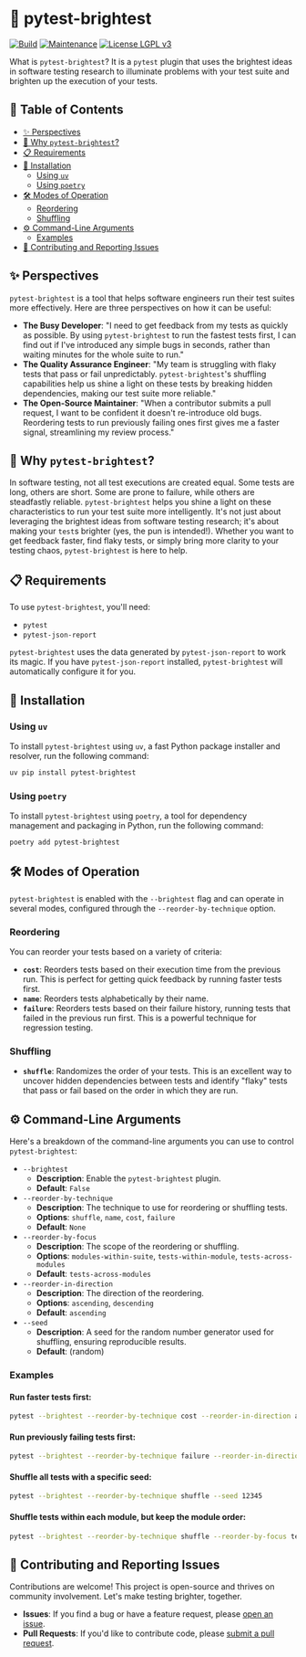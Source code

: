 # 🔦 pytest-brightest

[![Build](https://github.com/AstuteSource/pytest-brightest/actions/workflows/build.yml/badge.svg)](https://github.com/AstuteSource/pytest-brightest/actions/workflows/build.yml)
[![Maintenance](https://img.shields.io/badge/maintained%3F-Yes-blue.svg)](https://github.com/AstuteSource/pytest-brightest/graphs/commit-activity)
[![License LGPL v3](https://img.shields.io/badge/license-LGPL%20v3-blue.svg)](https://www.gnu.org/licenses/lgpl-3.0)

What is `pytest-brightest`? It is a `pytest` plugin that uses the brightest
ideas in software testing research to illuminate problems with your test suite
and brighten up the execution of your tests.

## 📖 Table of Contents

- [✨ Perspectives](#-perspectives)
- [🚀 Why `pytest-brightest`?](#-why-pytest-brightest)
- [📋 Requirements](#-requirements)
- [💾 Installation](#-installation)
  - [Using `uv`](#using-uv)
  - [Using `poetry`](#using-poetry)
- [🛠️ Modes of Operation](#️-modes-of-operation)
  - [Reordering](#reordering)
  - [Shuffling](#shuffling)
- [⚙️ Command-Line Arguments](#️-command-line-arguments)
  - [Examples](#examples)
- [🤝 Contributing and Reporting Issues](#-contributing-and-reporting-issues)

## ✨ Perspectives

`pytest-brightest` is a tool that helps software engineers run their test
suites more effectively. Here are three perspectives on how it can be useful:

-   **The Busy Developer**: "I need to get feedback from my tests as quickly as
    possible. By using `pytest-brightest` to run the fastest tests first, I can
    find out if I've introduced any simple bugs in seconds, rather than waiting
    minutes for the whole suite to run."
-   **The Quality Assurance Engineer**: "My team is struggling with flaky tests
    that pass or fail unpredictably. `pytest-brightest`'s shuffling
    capabilities help us shine a light on these tests by breaking hidden
    dependencies, making our test suite more reliable."
-   **The Open-Source Maintainer**: "When a contributor submits a pull request,
    I want to be confident it doesn't re-introduce old bugs. Reordering tests
    to run previously failing ones first gives me a faster signal,
    streamlining my review process."

## 🚀 Why `pytest-brightest`?

In software testing, not all test executions are created equal. Some tests are
long, others are short. Some are prone to failure, while others are steadfastly
reliable. `pytest-brightest` helps you shine a light on these characteristics
to run your test suite more intelligently. It's not just about leveraging the
brightest ideas from software testing research; it's about making your `test`s
brighter (yes, the pun is intended!). Whether you want to get feedback faster,
find flaky tests, or simply bring more clarity to your testing chaos,
`pytest-brightest` is here to help.

## 📋 Requirements

To use `pytest-brightest`, you'll need:

-   `pytest`
-   `pytest-json-report`

`pytest-brightest` uses the data generated by `pytest-json-report` to work its
magic. If you have `pytest-json-report` installed, `pytest-brightest` will
automatically configure it for you.

## 💾 Installation

### Using `uv`

To install `pytest-brightest` using `uv`, a fast Python package installer and
resolver, run the following command:

```bash
uv pip install pytest-brightest
```

### Using `poetry`

To install `pytest-brightest` using `poetry`, a tool for dependency management
and packaging in Python, run the following command:

```bash
poetry add pytest-brightest
```

## 🛠️ Modes of Operation

`pytest-brightest` is enabled with the `--brightest` flag and can operate in
several modes, configured through the `--reorder-by-technique` option.

### Reordering

You can reorder your tests based on a variety of criteria:

-   **`cost`**: Reorders tests based on their execution time from the previous
    run. This is perfect for getting quick feedback by running faster tests
    first.
-   **`name`**: Reorders tests alphabetically by their name.
-   **`failure`**: Reorders tests based on their failure history, running tests
    that failed in the previous run first. This is a powerful technique for
    regression testing.

### Shuffling

-   **`shuffle`**: Randomizes the order of your tests. This is an excellent way
    to uncover hidden dependencies between tests and identify "flaky" tests
    that pass or fail based on the order in which they are run.

## ⚙️ Command-Line Arguments

Here's a breakdown of the command-line arguments you can use to control
`pytest-brightest`:

-   `--brightest`
    -   **Description**: Enable the `pytest-brightest` plugin.
    -   **Default**: `False`
-   `--reorder-by-technique`
    -   **Description**: The technique to use for reordering or shuffling tests.
    -   **Options**: `shuffle`, `name`, `cost`, `failure`
    -   **Default**: `None`
-   `--reorder-by-focus`
    -   **Description**: The scope of the reordering or shuffling.
    -   **Options**: `modules-within-suite`, `tests-within-module`,
        `tests-across-modules`
    -   **Default**: `tests-across-modules`
-   `--reorder-in-direction`
    -   **Description**: The direction of the reordering.
    -   **Options**: `ascending`, `descending`
    -   **Default**: `ascending`
-   `--seed`
    -   **Description**: A seed for the random number generator used for
        shuffling, ensuring reproducible results.
    -   **Default**: (random)

### Examples

#### Run faster tests first:

```bash
pytest --brightest --reorder-by-technique cost --reorder-in-direction ascending
```

#### Run previously failing tests first:

```bash
pytest --brightest --reorder-by-technique failure --reorder-in-direction descending
```

#### Shuffle all tests with a specific seed:

```bash
pytest --brightest --reorder-by-technique shuffle --seed 12345
```

#### Shuffle tests within each module, but keep the module order:

```bash
pytest --brightest --reorder-by-technique shuffle --reorder-by-focus tests-within-module
```

## 🤝 Contributing and Reporting Issues

Contributions are welcome! This project is open-source and thrives on community
involvement. Let's make testing brighter, together.

-   **Issues**: If you find a bug or have a feature request, please [open an
    issue](https://github.com/AstuteSource/pytest-brightest/issues).
-   **Pull Requests**: If you'd like to contribute code, please [submit a pull
    request](https://github.com/AstuteSource/pytest-brightest/pulls).
